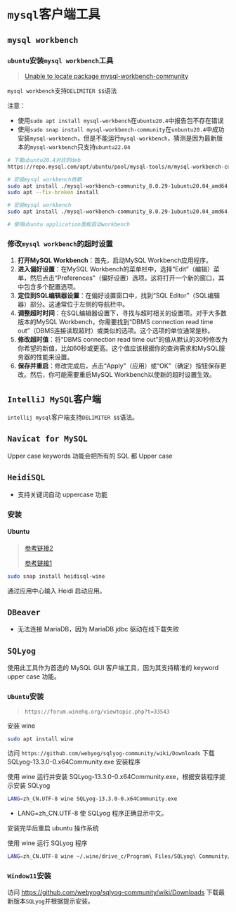 # `mysql`客户端工具

## `mysql workbench`

### `ubuntu`安装`mysql workbench`工具

>[Unable to locate package mysql-workbench-community](https://askubuntu.com/questions/1127179/e-unable-to-locate-package-mysql-workbench-community)

`mysql workbench`支持`DELIMITER $$`语法

注意：

- 使用`sudo apt install mysql-workbench`在`ubuntu20.4`中报告包不存在错误
- 使用`sudo snap install mysql-workbench-community`在`unbuntu20.4`中成功安装`mysql-workbench`，但是不能运行`mysql-workbench`，猜测是因为最新版本的`mysql-workbench`只支持`ubuntu22.04`

```bash
# 下载ubuntu20.4对应的deb
https://repo.mysql.com/apt/ubuntu/pool/mysql-tools/m/mysql-workbench-community/

# 安装mysql workbench依赖
sudo apt install ./mysql-workbench-community_8.0.29-1ubuntu20.04_amd64.deb
sudo apt --fix-broken install

# 安装mysql workbench
sudo apt install ./mysql-workbench-community_8.0.29-1ubuntu20.04_amd64.deb

# 使用ubuntu application面板启动workbench
```



### 修改`mysql workbench`的超时设置

1. **打开MySQL Workbench**：首先，启动MySQL Workbench应用程序。
2. **进入偏好设置**：在MySQL Workbench的菜单栏中，选择“Edit”（编辑）菜单，然后点击“Preferences”（偏好设置）选项。这将打开一个新的窗口，其中包含多个配置选项。
3. **定位到SQL编辑器设置**：在偏好设置窗口中，找到“SQL Editor”（SQL编辑器）部分。这通常位于左侧的导航栏中。
4. **调整超时时间**：在SQL编辑器设置下，寻找与超时相关的设置项。对于大多数版本的MySQL Workbench，你需要找到“DBMS connection read time out”（DBMS连接读取超时）或类似的选项。这个选项的单位通常是秒。
5. **修改超时值**：将“DBMS connection read time out”的值从默认的30秒修改为你希望的新值，比如60秒或更高。这个值应该根据你的查询需求和MySQL服务器的性能来设置。
6. **保存并重启**：修改完成后，点击“Apply”（应用）或“OK”（确定）按钮保存更改。然后，你可能需要重启MySQL Workbench以使新的超时设置生效。



## `IntelliJ MySQL`客户端

`intellij mysql`客户端支持`DELIMITER $$`语法。



## `Navicat for MySQL`

Upper case keywords 功能会把所有的 SQL 都 Upper case



## `HeidiSQL`

- 支持关键词自动 uppercase 功能



### 安装

#### Ubuntu

>[参考链接2](https://snapcraft.io/install/heidisql-wine/ubuntu)
>
>[参考链接1](https://github.com/Kianda/heidisql-snap)

```bash
sudo snap install heidisql-wine
```

通过应用中心输入 Heidi 启动应用。



## `DBeaver`

- 无法连接 MariaDB，因为 MariaDB jdbc 驱动在线下载失败



## `SQLyog`

使用此工具作为首选的 MySQL GUI 客户端工具，因为其支持精准的 keyword upper case 功能。



### `Ubuntu`安装

>`https://forum.winehq.org/viewtopic.php?t=33543`

安装 wine

```bash
sudo apt install wine
```

访问 `https://github.com/webyog/sqlyog-community/wiki/Downloads` 下载 SQLyog-13.3.0-0.x64Community.exe 安装程序

使用 wine 运行并安装 SQLyog-13.3.0-0.x64Community.exe，根据安装程序提示安装 SQLyog

```bash
LANG=zh_CN.UTF-8 wine SQLyog-13.3.0-0.x64Community.exe
```

- LANG=zh_CN.UTF-8 使 SQLyog 程序正确显示中文。

安装完毕后重启 ubuntu 操作系统

使用 wine 运行 SQLyog 程序

```bash
LANG=zh_CN.UTF-8 wine ~/.wine/drive_c/Program\ Files/SQLyog\ Community/SQLyogCommunity.exe
```



### `Window11`安装

访问 https://github.com/webyog/sqlyog-community/wiki/Downloads 下载最新版本`SQLyog`并根据提示安装。
